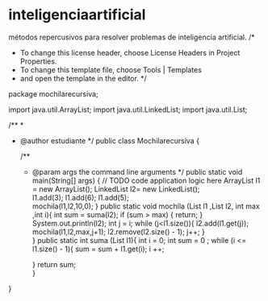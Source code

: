 # inteligenciaartificial
 métodos repercusivos para resolver problemas de inteligencia artificial.
/*
 * To change this license header, choose License Headers in Project Properties.
 * To change this template file, choose Tools | Templates
 * and open the template in the editor.
 */

package mochilarecursiva;

import java.util.ArrayList;
import java.util.LinkedList;
import java.util.List;

/**
 *
 * @author estudiante
 */
public class Mochilarecursiva {

    /**
     * @param args the command line arguments
     */
    public static void main(String[] args) {
        // TODO code application logic here
        ArrayList<Integer> l1 = new ArrayList();
        LinkedList<Integer> l2= new LinkedList();        
        l1.add(3);
        l1.add(6);
        l1.add(5);    
        mochila(l1,l2,10,0);
    }
    public static void mochila  (List<Integer> l1 ,List<Integer> l2,  int max ,int i){
        int sum = suma(l2);
        if (sum > max) {
            return;
        }
        System.out.println(l2);
        int j = i;
        while (j<l1.size()){
            l2.add(l1.get(j));
            mochila(l1,l2,max,j+1);
            l2.remove(l2.size() - 1);
            j++;
        }        
    }
    public static int suma (List<Integer> l1){
        int i = 0;
        int sum = 0 ;
        while (i <= l1.size() - 1){
            sum = sum + l1.get(i); 
            i ++;
            
        }
        return sum;        
    }
    
}

